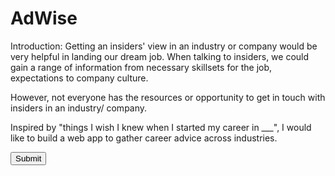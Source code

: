 # AdWise

Introduction:
Getting an insiders' view in an industry or company would be very helpful in landing our dream job. When talking to insiders, we could gain a range of information from necessary skillsets for the job, expectations to company culture.  

However, not everyone has the resources or opportunity to get in touch with insiders in an industry/ company.  

Inspired by "things I wish I knew when I started my career in ___", I would like to build a web app to gather career advice across industries.  

<input type="submit" onclick="showInput();">

  <script language="JavaScript">
    function showInput() {
        document.getElementById('display').innerHTML = 
                    document.getElementById("id1").value;
                    document.getElementById("id2").value;
                    document.getElementById("id3").value;
                    document.getElementById("id4").value;
                    document.getElementById("id5").value;
                    document.getElementById("id6").value;
    }
  </script>